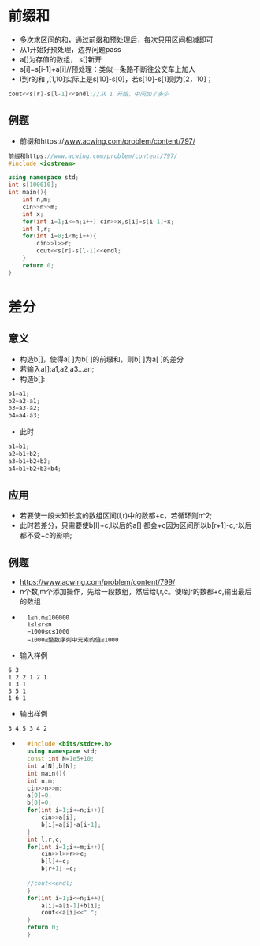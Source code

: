 # 前缀和

* 多次求区间的和，通过前缀和预处理后，每次只用区间相减即可
* 从1开始好预处理，边界问题pass
* a[]为存值的数组， s[]新开
* s[i]=s[i-1]+a[i]//预处理：类似一条路不断往公交车上加人
* l到r的和 ,[1,10]实际上是s[10]-s[0]，若s[10]-s[1]则为[2，10]；
```c++
cout<<s[r]-s[l-1]<<endl;//从 1 开始，中间加了多少
```
## 例题

* 前缀和https://www.acwing.com/problem/content/797/
```c++
前缀和https://www.acwing.com/problem/content/797/
#include <iostream>

using namespace std;
int s[100010];
int main(){
    int n,m;
    cin>>n>>m;
    int x;
    for(int i=1;i<=n;i++) cin>>x,s[i]=s[i-1]+x;
    int l,r;
    for(int i=0;i<m;i++){
        cin>>l>>r;
        cout<<s[r]-s[l-1]<<endl;
    }
    return 0;
}
```
# 差分
## 意义

* 构造b[]，使得a[ ]为b[ ]的前缀和，则b[ ]为a[ ]的差分
* 若输入a[]:a1,a2,a3...an;
* 构造b[]:
```c++
b1=a1;
b2=a2-a1;
b3=a3-a2;
b4=a4-a3;
```
* 此时
```c++
a1=b1;
a2=b1+b2;
a3=b1+b2+b3;
a4=b1+b2+b3+b4;
```
## 应用
* 若要使一段未知长度的数组区间(l,r)中的数都+c，若循环则n^2;
* 此时若差分，只需要使b[l]+c,l以后的a[] 都会+c因为区间所以b[r+1]-c,r以后都不受+c的影响;
## 例题
* https://www.acwing.com/problem/content/799/
* n个数,m个添加操作，先给一段数组，然后给l,r,c。使l到r的数都+c,输出最后的数组
* ```
    1≤n,m≤100000 
    1≤l≤r≤n
    −1000≤c≤1000
    −1000≤整数序列中元素的值≤1000
  ```
* 输入样例
```
6 3
1 2 2 1 2 1
1 3 1
3 5 1
1 6 1
```
* 输出样例
```
3 4 5 3 4 2
```
* ```c++
    #include <bits/stdc++.h>
    using namespace std;
    const int N=1e5+10;
    int a[N],b[N];
    int main(){
    int n,m;
    cin>>n>>m;
    a[0]=0;
    b[0]=0;
    for(int i=1;i<=n;i++){
        cin>>a[i];
        b[i]=a[i]-a[i-1];
    }
    int l,r,c;
    for(int i=1;i<=m;i++){
        cin>>l>>r>>c;
        b[l]+=c;
        b[r+1]-=c;
        
    //cout<<endl;
    }
    for(int i=1;i<=n;i++){
        a[i]=a[i-1]+b[i];
        cout<<a[i]<<" ";
    }
    return 0;
    }  
  ```